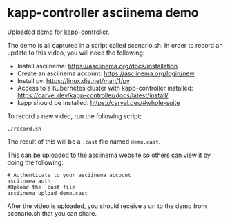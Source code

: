 # kapp-controller asciinema demo

Uploaded [demo for kapp-controller](https://asciinema.org/a/hhZwxyDcXEGiPD9RDHTb3e9QL).

The demo is all captured in a script called scenario.sh. In order to record an update to 
this video, you will need the following:

* Install asciinema: https://asciinema.org/docs/installation
* Create an asciinema account: https://asciinema.org/login/new
* Install pv: https://linux.die.net/man/1/pv
* Access to a Kubernetes cluster with kapp-controller installed: https://carvel.dev/kapp-controller/docs/latest/install/
* kapp should be installed: https://carvel.dev/#whole-suite

To record a new video, run the following script:

```
./record.sh
```

The result of this will be a `.cast` file named `demo.cast`.

This can be uploaded to the asciinema website so others can view it by doing the following:

```
# Authenticate to your asciinema account
asciinmea auth
#Upload the .cast file
asciinema upload demo.cast
```

After the video is uploaded, you should receive a url to the demo from scenario.sh that you can share.
